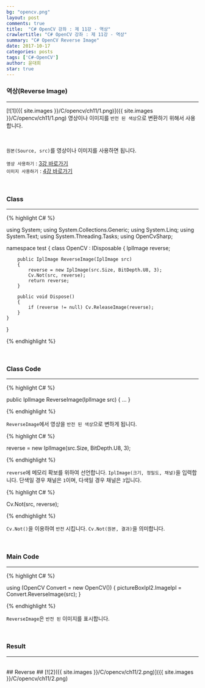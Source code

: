 ```yaml
---
bg: "opencv.png"
layout: post
comments: true
title:  "C# OpenCV 강좌 : 제 11강 - 역상"
crawlertitle: "C# OpenCV 강좌 : 제 11강 - 역상"
summary: "C# OpenCV Reverse Image"
date: 2017-10-17
categories: posts
tags: ['C#-OpenCV']
author: 윤대희
star: true
---
```


### 역상(Reverse Image) ###
----------
[![1]({{ site.images }}/C/opencv/ch11/1.png)]({{ site.images }}/C/opencv/ch11/1.png)
영상이나 이미지를 `반전 된 색상`으로 변환하기 위해서 사용합니다.

<br>    

`원본(Source, src)`를 영상이나 이미지를 사용하면 됩니다.
<br>

`영상 사용하기` : [3강 바로가기][3강]
<br>
`이미지 사용하기` : [4강 바로가기][4강]

<br>

### Class ###
----------

{% highlight C# %}

using System;
using System.Collections.Generic;
using System.Linq;
using System.Text;
using System.Threading.Tasks;
using OpenCvSharp;

namespace test
{
    class OpenCV : IDisposable
    {
        IplImage reverse;
            
        public IplImage ReverseImage(IplImage src)
        {
            reverse = new IplImage(src.Size, BitDepth.U8, 3);
            Cv.Not(src, reverse);
            return reverse;
        }
            
        public void Dispose()
        {
            if (reverse != null) Cv.ReleaseImage(reverse);
        }
    }
}

{% endhighlight %}

<br>

### Class Code ###
----------
{% highlight C# %}

public IplImage ReverseImage(IplImage src)
{
    ...
}

{% endhighlight %}

`ReverseImage`에서 영상을 `반전 된 색상`으로 변하게 됩니다.

{% highlight C# %}

reverse = new IplImage(src.Size, BitDepth.U8, 3);

{% endhighlight %}

`reverse`에 메모리 확보를 위하여 선언합니다. `IplImage(크기, 정밀도, 채널)`을 입력합니다. 단색일 경우 채널은 `1`이며, 다색일 경우 채널은 `3`입니다.

{% highlight C# %}

Cv.Not(src, reverse);

{% endhighlight %}


`Cv.Not()`을 이용하여 `반전` 시킵니다. `Cv.Not(원본, 결과)`을 의미합니다. 

<br>

### Main Code ###
----------
{% highlight C# %}

using (OpenCV Convert = new OpenCV())
{
    pictureBoxIpl2.ImageIpl = Convert.ReverseImage(src);
}

{% endhighlight %}

`ReverseImage`은 `반전 된` 이미지를 표시합니다.

<br>

### Result ###
----------
<br>
## Reverse ##
[![2]({{ site.images }}/C/opencv/ch11/2.png)]({{ site.images }}/C/opencv/ch11/2.png)

[3강]: https://076923.github.io/posts/C-opencv-3/
[4강]: https://076923.github.io/posts/C-opencv-4/
